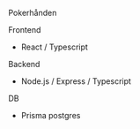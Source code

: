 Pokerhånden

Frontend
- React / Typescript

Backend 
- Node.js / Express / Typescript

DB
- Prisma postgres
